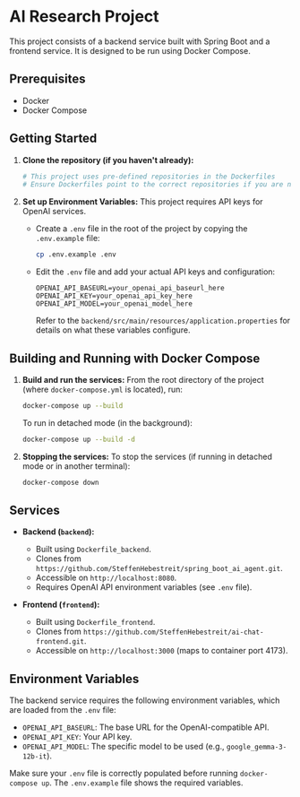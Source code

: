 # AI Research Project

This project consists of a backend service built with Spring Boot and a frontend service. It is designed to be run using Docker Compose.

## Prerequisites

*   Docker
*   Docker Compose

## Getting Started

1.  **Clone the repository (if you haven't already):**
    ```bash
    # This project uses pre-defined repositories in the Dockerfiles
    # Ensure Dockerfiles point to the correct repositories if you are not the original author
    ```

2.  **Set up Environment Variables:**
    This project requires API keys for OpenAI services.
    *   Create a `.env` file in the root of the project by copying the `.env.example` file:
        ```bash
        cp .env.example .env
        ```
    *   Edit the `.env` file and add your actual API keys and configuration:
        ```
        OPENAI_API_BASEURL=your_openai_api_baseurl_here
        OPENAI_API_KEY=your_openai_api_key_here
        OPENAI_API_MODEL=your_openai_model_here
        ```
        Refer to the `backend/src/main/resources/application.properties` for details on what these variables configure.

## Building and Running with Docker Compose

1.  **Build and run the services:**
    From the root directory of the project (where `docker-compose.yml` is located), run:
    ```bash
    docker-compose up --build
    ```
    To run in detached mode (in the background):
    ```bash
    docker-compose up --build -d
    ```

2.  **Stopping the services:**
    To stop the services (if running in detached mode or in another terminal):
    ```bash
    docker-compose down
    ```

## Services

*   **Backend (`backend`):**
    *   Built using `Dockerfile_backend`.
    *   Clones from `https://github.com/SteffenHebestreit/spring_boot_ai_agent.git`.
    *   Accessible on `http://localhost:8080`.
    *   Requires OpenAI API environment variables (see `.env` file).

*   **Frontend (`frontend`):**
    *   Built using `Dockerfile_frontend`.
    *   Clones from `https://github.com/SteffenHebestreit/ai-chat-frontend.git`.
    *   Accessible on `http://localhost:3000` (maps to container port 4173).

## Environment Variables

The backend service requires the following environment variables, which are loaded from the `.env` file:

*   `OPENAI_API_BASEURL`: The base URL for the OpenAI-compatible API.
*   `OPENAI_API_KEY`: Your API key.
*   `OPENAI_API_MODEL`: The specific model to be used (e.g., `google_gemma-3-12b-it`).

Make sure your `.env` file is correctly populated before running `docker-compose up`. The `.env.example` file shows the required variables.
